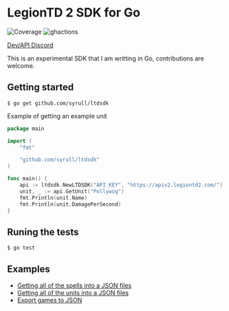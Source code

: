 # LegionTD 2 SDK for Go
![Coverage](https://img.shields.io/badge/Coverage-96.8%25-brightgreen)
![ghactions](https://github.com/syrull/ltdsdk/actions/workflows/go.yml/badge.svg)

[Dev/API Discord](https://discord.gg/8h9tkPf6Sw)

This is an experimental SDK that I am writting in Go, contributions are welcome.


## Getting started

```console
$ go get github.com/syrull/ltdsdk
```

Example of getting an example unit

```go
package main

import (
	"fmt"

	"github.com/syrull/ltdsdk"
)

func main() {
	api := ltdsdk.NewLTDSDK("API_KEY", "https://apiv2.legiontd2.com/")
	unit, _ := api.GetUnit("Pollywog")
	fmt.Println(unit.Name)
	fmt.Println(unit.DamagePerSecond)
}
```

## Runing the tests

```console
$ go test
```

## Examples

- [Getting all of the spells into a JSON files](examples/get_all_spells/main.go)
- [Getting all of the units into a JSON files](examples/get_all_units/main.go)
- [Export games to JSON](examples/export_games_to_json/main.go)